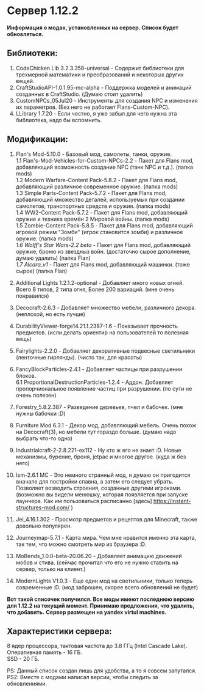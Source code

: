 # Сервер 1.12.2  
**Информация о модах, установленных на сервер. Список будет обновляться.**   
## Библиотеки:  
1. CodeChicken Lib 3.2.3.358-universal - Содержит библиотеки для трехмерной математики и преобразований и некоторых других вещей.  
2. CraftStudioAPI-1.0.1.95-mc-alpha - Поддержка моделей и анимаций созданных в CraftStudio. (Думаю стоит удалить)  
3. CustomNPCs_05Jul20 - Инструменты для создания NPC и изменения их параметров. (Без него не работает Flans-Custom-NPC).  
4. LLibrary 1.7.20 - Если честно, я уже забыл для чего нужна эта библиотека, надо бы вспомнить.  

## Модификации:  
1. Flan's Mod-5.10.0 - Базовый мод, самолеты, танки, оружие.  
  1.1 Flan's-Mod-Vehicles-for-Custom-NPCs-2.2 - Пакет для Flans mod, добавляющий возможность создание NPC (танк NPC и т.д.). (папка mods)  
  1.2 Modern Warfare-Content Pack-5.8.2 - Пакет для Flans mod, добавляющий различное современное оружие. (папка mods)  
  1.3 Simple Parts-Content Pack-5.7.2 - Пакет для Flans mod, добавляющий множество деталей, используемых при создании самолетов, транспортных средств и оружия. (папка mods)    
  1.4 WW2-Content Pack-5.7.2 - Пакет для Flans mod, добавляющий оружие и техника времён 2 Мировой войны. (папка mods)  
  1.5 Zombie-Content Pack-5.8.5 - Пакет для Flans mod, добавляющий игровой режим "Зомби" (игрок становится зомби) и различное оружие. (папка mods)   
 _1.6 Wolff's Star Wars-2.2 beta_ - Пакет для Flans mod, добавляющий оружие, броню из звездныз войн. (достаточно сырое дополнение, думаю удалить) (папка Flan)  
 _1.7 Alcara_v1_ - Пакет для Flans mod, добавляющий машинки. (тоже сырое) (папка Flan)   
 
2. Additional Lights 1.2.1.2-optional - Добавляет много новых огней. Всего 8 типов, 2 типа огня, Более 200 вариаций. (мне очень понравился)  
3. Decocraft-2.6.3 - Добавляет множество мебели, различного декора. (неплохой, но есть лучше)  
4. DurabilityViewer-forge14.21.1.2387-1.6 - Показывает прочность предметов. (исли делать ориентир на пользователей то полезная вещь)  
5. Fairylights-2.2.0 - Добавляет декоративные подвесные светильники (ленточные гирлянды). (чисто так, для красоты)  
6. FancyBlockParticles-2.4.1 - Добавляет частицы при разрушении блоков.  
  6.1 ProportionalDestructionParticles-1.2.4 - Аддон. Добавляет пропорчиональное появление частиц при разрушении. (по сути не очень полезен)  
8. Forestry_5.8.2.387 - Разведение деревьев, пчел и бабочек. (мне нужны бабочки :D)  
9. Furniture Mod 6.3.1 - Декор мод, добавляющий мебель. Очень похож на Decocraft(3), но мебели тут гораздо больше. (думаю надо выбрать что-то одно)  
10. Industrialcraft-2-2.8.221-ex112 - Ну кто ж его не знает :D. Новые механизмы, бурение, броня, jetpac и многое другое. (куда ж без него)  
11. Ism-2.6.1 MC - Это немного странный мод, я думаю он пригодится вначале для постройки спавна, а затем его следует убрать. Позволяет возводить строения, созданные другими игроками. (возможно вы видели менюшку, которая появляется при запуске лаунчера. Как им пользоваться расписанно [здесь] https://instant-structures-mod.com/ )  
12. Jei_4.16.1.302 - Просмотр предметов и рецептов для Minecraft, также довольно популярен.  
13. Journeymap-5.7.1 - Карта мира. Чем мне нравится именно эта карта, так тем, что можно смотреть мир из браузера :D.  
14. MoBends_1.0.0-beta-20.06.20 - Добавляет анимацию движений мобов и стива. (сейчас прочитал что его не нужно ставить на сервер, только на клиент.)  
15. ModernLights V1.0.3 - Еще один мод на светильники, только теперь современные :D. (мод заброшен, скорее всего обновлений не будет)  

**Вот такой списочек получился. Все моды имеют последнюю версию для 1.12.2 на текущий момент. Принимаю предложения, что удалить, что добавить.**
**Сервер размещен на yandex virtul machines.**

## Характеристики сервера:
8 ядер процессора, тактовая частота до 3.8 ГГц (Intel Cascade Lake).  
Оперативная память - 16 ГБ.  
SSD - 20 ГБ.  

PS: Данный список создан лишь для удобства, а то я совсем запутался.  
PS2: Вместе с модами написал версии, чтобы следить за обновлениями.  

 







 






  


